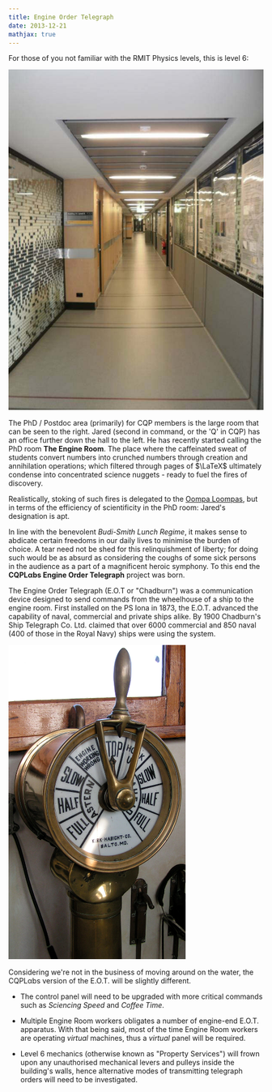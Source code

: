 ```yaml
---
title: Engine Order Telegraph
date: 2013-12-21
mathjax: true
---
```


For those of you not familiar with the RMIT Physics levels, this is level 6:

![Theoretically proven to be better than Level 7](/images/level6.jpg)

The PhD / Postdoc area (primarily) for CQP members is the large room that can be seen to the right. Jared (second in command, or the 'Q' in CQP) has an office further down the hall to the left. He has recently started calling the PhD room __The Engine Room__. The place where the caffeinated sweat of students convert numbers into crunched numbers through creation and annihilation operations; which filtered through pages of $\LaTeX$ ultimately condense into concentrated science nuggets - ready to fuel the fires of discovery.

Realistically, stoking of such fires is delegated to the [Oompa Loompas](http://www.urbandictionary.com/define.php?term=oompa%20loompas%20of%20science), but in terms of the efficiency of scientificity in the PhD room: Jared's designation is apt. 

In line with the benevolent _Budi-Smith Lunch Regime_, it makes sense to abdicate certain freedoms in our daily lives to minimise the burden of choice. A tear need not be shed for this relinquishment of liberty; for doing such would be as absurd as considering the coughs of some sick persons in the audience as a part of a magnificent heroic symphony. To this end the __CQPLαbs Engine Order Telegraph__ project was born. 

The Engine Order Telegraph (E.O.T or "Chadburn") was a communication device designed to send commands from the wheelhouse of a ship to the engine room. First installed on the PS Iona in 1873, the E.O.T. advanced the capability of naval, commercial and private ships alike. By 1900 Chadburn's Ship Telegraph Co. Ltd. claimed that over 6000 commercial and 850 naval (400 of those in the Royal Navy) ships were using the system. 

![A standard small vessel E.O.T.](/images/chadburn.png)

Considering we're not in the business of moving around on the water, the CQPLαbs version of the E.O.T. will be slightly different. 

* The control panel will need to be upgraded with more critical commands such as _Sciencing Speed_ and _Coffee Time_. 

* Multiple Engine Room workers obligates a number of engine-end E.O.T. apparatus. With that being said, most of the time Engine Room workers are operating _virtual_ machines, thus a _virtual_ panel will be required.

* Level 6 mechanics (otherwise known as "Property Services") will frown upon any unauthorised mechanical levers and pulleys inside the building's walls, hence alternative modes of transmitting telegraph orders will need to be investigated.


